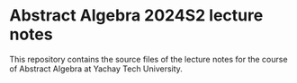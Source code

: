 # Abstract Algebra 2024S2 lecture notes

This repository contains the source files of the lecture notes for the course of Abstract Algebra at Yachay Tech University.


